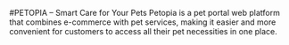 #PETOPIA – Smart Care for Your Pets
Petopia is a pet portal web platform that combines e-commerce with pet services, making it easier and more convenient for customers to access all their pet necessities in one place.
